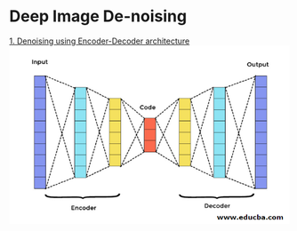 # Deep Image De-noising

[1. Denoising using Encoder-Decoder architecture](#)
![](Images/Autoencoders.png)
